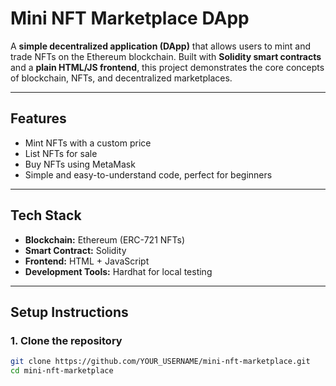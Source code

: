 # Mini NFT Marketplace DApp

A **simple decentralized application (DApp)** that allows users to mint and trade NFTs on the Ethereum blockchain. Built with **Solidity smart contracts** and a **plain HTML/JS frontend**, this project demonstrates the core concepts of blockchain, NFTs, and decentralized marketplaces.

---

## Features
- Mint NFTs with a custom price
- List NFTs for sale
- Buy NFTs using MetaMask
- Simple and easy-to-understand code, perfect for beginners

---

## Tech Stack
- **Blockchain:** Ethereum (ERC-721 NFTs)
- **Smart Contract:** Solidity
- **Frontend:** HTML + JavaScript
- **Development Tools:** Hardhat for local testing

---

## Setup Instructions

### 1. Clone the repository
```bash
git clone https://github.com/YOUR_USERNAME/mini-nft-marketplace.git
cd mini-nft-marketplace
